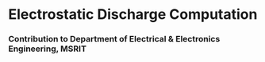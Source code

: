 # Electrostatic Discharge Computation

### Contribution to Department of Electrical & Electronics Engineering, MSRIT
